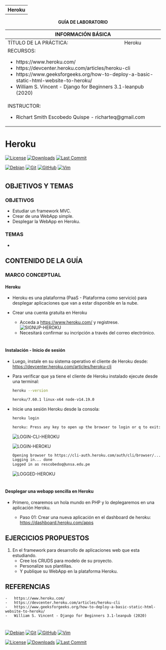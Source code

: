 <div align="center">
<table>
    <theader>
        <tr>            
            <th>
                <span style="font-weight:bold;">Heroku
            </th>            
        </tr>
    </theader>
    
</table>
</div>

<div align="center">
<span style="font-weight:bold;">GUÍA DE LABORATORIO</span><br />
</div>

<table>
    <theader>
        <tr><th colspan="2">INFORMACIÓN BÁSICA</th></tr>
    </theader>
<tbody>

<tr><td>TÍTULO DE LA PRÁCTICA:</td><td>Heroku</td></tr>
<tr><td colspan="2">RECURSOS:
    <ul>
        <li>https://www.heroku.com/</li>
        <li>https://devcenter.heroku.com/articles/heroku-cli</li>
        <li>https://www.geeksforgeeks.org/how-to-deploy-a-basic-static-html-website-to-heroku/</li>
        <li>William S. Vincent - Django for Beginners 3.1-leanpub (2020)</li>
    </ul>
</td>
</<tr>
<tr><td colspan="2">INSTRUCTOR:
    <ul>
        <li>Richart Smith Escobedo Quispe  - richarteq@gmail.com</li>
    </ul>
</td>
</<tr>
</tdbody>
</table>

# Heroku

[![License][license]][license-file]
[![Downloads][downloads]][releases]
[![Last Commit][last-commit]][releases]

[![Debian][Debian]][debian-site]
[![Git][Git]][git-site]
[![GitHub][GitHub]][github-site]
[![Vim][Vim]][vim-site]


#

## OBJETIVOS Y TEMAS

### OBJETIVOS
-   Estudiar un framework MVC.
-   Crear de una WebApp simple.
-   Desplegar la  WebApp en Heroku.

### TEMAS
- 

## CONTENIDO DE LA GUÍA

### MARCO CONCEPTUAL

#### Heroku

-   Heroku es una plataforma (PaaS - Plataforma como servicio) para desplegar aplicaciones que van a estar disponible en la nube.

-   Crear una cuenta gratuita en Heroku
    -   Acceda a https://www.heroku.com/ y registrese.    
    ![SIGNUP-HEROKU](imagenes/heroku-signup.png)
    -   Necesitará confirmar su incripción a través del correo electrónico.

#

#### Instalación - Inicio de sesión

-   Luego, instale en su sistema operativo el cliente de Heroku desde: https://devcenter.heroku.com/articles/heroku-cli

-   Para verificar que ya tiene el cliente de Heroku instalado ejecute desde una terminal:
    ```sh
    heroku --version
    ```
    ```sh
    heroku/7.60.1 linux-x64 node-v14.19.0
    ```

-   Inicie una sesión Heroku desde la consola:
    ```sh
    heroku login
    ```
    ```sh
    heroku: Press any key to open up the browser to login or q to exit:
    ```
    ![LOGIN-CLI-HEROKU](imagenes/heroku-login-cli.png)

    ![LOGIN-HEROKU](imagenes/heroku-login.png)
    ```sh
    Opening browser to https://cli-auth.heroku.com/auth/cli/browser/...
    Logging in... done
    Logged in as rescobedoq@unsa.edu.pe
    ```
    ![LOGGED-HEROKU](imagenes/heroku-logged.png)

#

#### Desplegar una webapp sencilla en Heroku

-   Primero, crearemos un hola mundo en PHP y lo deplegaremos en una aplicación Heroku.

    -   Paso 01: Crear una nueva aplicación en el dashboard de heroku: https://dashboard.heroku.com/apps


## EJERCICIOS PROPUESTOS

1.  En el framework para desarrollo de aplicaciones web que esta estudiando. 
    -   Cree los CRUDS para modelo de su proyecto.  
    -   Personalize sus plantillas.
    -   Y publíque su WebApp en la plataforma Heroku.


## REFERENCIAS
    -   https://www.heroku.com/
    -   https://devcenter.heroku.com/articles/heroku-cli
    -   https://www.geeksforgeeks.org/how-to-deploy-a-basic-static-html-website-to-heroku/
    -   William S. Vincent - Django for Beginners 3.1-leanpub (2020)

#

[license]: https://img.shields.io/github/license/rescobedoulasalle/git_github?label=rescobedoulasalle
[license-file]: https://github.com/rescobedoulasalle/git_github/blob/main/LICENSE

[downloads]: https://img.shields.io/github/downloads/rescobedoulasalle/git_github/total?label=Downloads
[releases]: https://github.com/rescobedoulasalle/git_github/releases/

[last-commit]: https://img.shields.io/github/last-commit/rescobedoulasalle/git_github?label=Last%20Commit

[Debian]: https://img.shields.io/badge/Debian-D70A53?style=for-the-badge&logo=debian&logoColor=white
[debian-site]: https://www.debian.org/index.es.html

[Git]: https://img.shields.io/badge/git-%23F05033.svg?style=for-the-badge&logo=git&logoColor=white
[git-site]: https://git-scm.com/

[GitHub]: https://img.shields.io/badge/github-%23121011.svg?style=for-the-badge&logo=github&logoColor=white
[github-site]: https://github.com/

[Vim]: https://img.shields.io/badge/VIM-%2311AB00.svg?style=for-the-badge&logo=vim&logoColor=white
[vim-site]: https://www.vim.org/






[![Debian][Debian]][debian-site]
[![Git][Git]][git-site]
[![GitHub][GitHub]][github-site]
[![Vim][Vim]][vim-site]


[![License][license]][license-file]
[![Downloads][downloads]][releases]
[![Last Commit][last-commit]][releases]